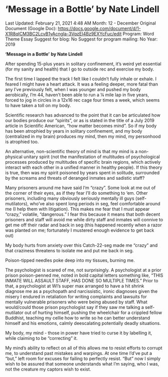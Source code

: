 # ‘Message in a Bottle’ by Nate Lindell

Last Updated: February 21, 2021 4:48 AM
Month: 12 - December
Original Document (Google Doc): https://docs.google.com/document/d/1-X1R8qICM3BC2LcvB1yAcngla-3VqzEI4Bz9EXYcFuc/edit
Program: Word Theme Essay
Suggest for blog: No
Suggest for program mailing: No
Year: 2019

**‘Message in a Bottle’** **by Nate Lindell**

After spending 15-plus years in solitary confinement, it’s weird yet essential (for my sanity and health) that I go to outside rec and exercise my body.

The first time I lapped the track I felt like I couldn’t fully inhale or exhale. I feared I might have a heart attack. It was a feeling deeper, more fatal than any I’ve previously felt, when I was younger and pushed my body aerobically, I’m 44, haven’t been able to run a ¼ mile lap in five years, forced to jog in circles in a 12x16 rec cage four times a week, which seems to have taken a toll on my body.

Scientific research has advanced to the point that it can be articulated how our bodies produce our “spirits”, or as is stated in the title of a July 2019 article in Scientific American, “how matter becomes mind”. So if my body has been atrophied by years in solitary confinement, and my body (centralized in my brain) produces my mind, then my mind, my personhood is atrophied too.

An alternative, non-scientific theory of mind is that my mind is a non-physical unitary spirit (not the manifestation of multitudes of psychological processes produced by multitudes of specific brain regions, which actively interact with each other in a unified manner in healthy people). If this theory is true, then was my spirit poisoned by years spent in solitude, surrounded by the screams and threats of deranged inmates and sadistic staff?

Many prisoners around me have said I’m “crazy”. Some look at me out of the corner of their eyes, as if they fear I’ll do something to ‘em. Other prisoners, including many obviously seriously mentally ill guys (self-mutilators), who’ve also spent long periods in seg, feel comfortable around me (I help them with litigation). This makes me fear that I must appear “crazy,” volatile, “dangerous.” I fear this because it means that both decent prisoners and staff will avoid me while dirty staff and inmates will connive to get me off their radar and back in seg (this happened recently when a razor was planted on me; fortunately I mustered enough evidence to get back out)

My body hurts from anxiety over this Catch-22-seg made me “crazy” and that craziness threatens to isolate me and put me back in seg.

Poison-tipped needles poke deep into my tissues, burning me.

The psychologist is scared of me, not surprisingly. A psychologist at a prior prison poison-penned me, noted in bold capital letters something like, “THIS INMATE WILL ASSAULT STAFF, HAS DONE SO MULTIPLE TIMES.” Prior to that, a psychologist at WI’s super max arranged to have a hit shrink diagnose me as a psychopath and narcissistic, ironic diagnoses given the misery I endured in retaliation for writing complaints and lawsuits for mentally vulnerable prisoners who were being abused by staff. What would/could those prison psychologist say if they saw me talking a self-mutilator out of hurting himself, pushing the wheelchair for a crippled fellow Buddhist, teaching my cellie how to write so he can better understand himself and his emotions, calmly deescalating potentially deadly situations.

My body, my mind - those in power have tried to curse it by labelling it, while claiming to be “correcting” it.

My mind’s ability to reflect on all of this allows me to resist efforts to corrupt me, to understand past mistakes and warpings. At one time I’d’ve put a “but,” left room for excuses for failing to perfectly resist. “But” now I simply wish to be assured that someone understands what I’m saying, who I was, not the creature my captors wish to exist.